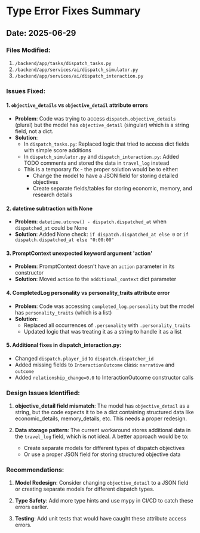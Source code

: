 # Type Error Fixes Summary

## Date: 2025-06-29

### Files Modified:
1. `/backend/app/tasks/dispatch_tasks.py`
2. `/backend/app/services/ai/dispatch_simulator.py`
3. `/backend/app/services/ai/dispatch_interaction.py`

### Issues Fixed:

#### 1. `objective_details` vs `objective_detail` attribute errors
- **Problem**: Code was trying to access `dispatch.objective_details` (plural) but the model has `objective_detail` (singular) which is a string field, not a dict.
- **Solution**: 
  - In `dispatch_tasks.py`: Replaced logic that tried to access dict fields with simple score additions
  - In `dispatch_simulator.py` and `dispatch_interaction.py`: Added TODO comments and stored the data in `travel_log` instead
  - This is a temporary fix - the proper solution would be to either:
    - Change the model to have a JSON field for storing detailed objectives
    - Create separate fields/tables for storing economic, memory, and research details

#### 2. datetime subtraction with None
- **Problem**: `datetime.utcnow() - dispatch.dispatched_at` when `dispatched_at` could be None
- **Solution**: Added None check: `if dispatch.dispatched_at else 0` or `if dispatch.dispatched_at else "0:00:00"`

#### 3. PromptContext unexpected keyword argument 'action'
- **Problem**: PromptContext doesn't have an `action` parameter in its constructor
- **Solution**: Moved `action` to the `additional_context` dict parameter

#### 4. CompletedLog personality vs personality_traits attribute error
- **Problem**: Code was accessing `completed_log.personality` but the model has `personality_traits` (which is a list)
- **Solution**: 
  - Replaced all occurrences of `.personality` with `.personality_traits`
  - Updated logic that was treating it as a string to handle it as a list

#### 5. Additional fixes in dispatch_interaction.py:
- Changed `dispatch.player_id` to `dispatch.dispatcher_id`
- Added missing fields to `InteractionOutcome` class: `narrative` and `outcome`
- Added `relationship_change=0.0` to InteractionOutcome constructor calls

### Design Issues Identified:

1. **objective_detail field mismatch**: The model has `objective_detail` as a string, but the code expects it to be a dict containing structured data like economic_details, memory_details, etc. This needs a proper redesign.

2. **Data storage pattern**: The current workaround stores additional data in the `travel_log` field, which is not ideal. A better approach would be to:
   - Create separate models for different types of dispatch objectives
   - Or use a proper JSON field for storing structured objective data

### Recommendations:

1. **Model Redesign**: Consider changing `objective_detail` to a JSON field or creating separate models for different dispatch types.

2. **Type Safety**: Add more type hints and use mypy in CI/CD to catch these errors earlier.

3. **Testing**: Add unit tests that would have caught these attribute access errors.